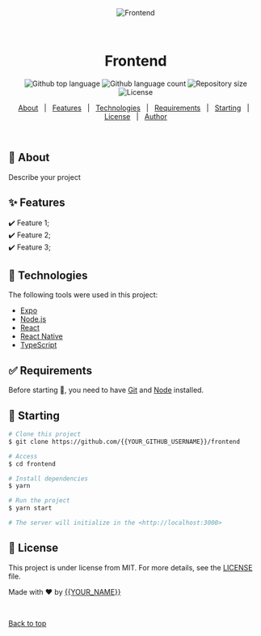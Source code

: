 <div align="center" id="top"> 
  <img src="./.github/app.gif" alt="Frontend" />

  &#xa0;

  <!-- <a href="https://frontend.netlify.app">Demo</a> -->
</div>

<h1 align="center">Frontend</h1>

<p align="center">
  <img alt="Github top language" src="https://img.shields.io/github/languages/top/{{YOUR_GITHUB_USERNAME}}/frontend?color=56BEB8">

  <img alt="Github language count" src="https://img.shields.io/github/languages/count/{{YOUR_GITHUB_USERNAME}}/frontend?color=56BEB8">

  <img alt="Repository size" src="https://img.shields.io/github/repo-size/{{YOUR_GITHUB_USERNAME}}/frontend?color=56BEB8">

  <img alt="License" src="https://img.shields.io/github/license/{{YOUR_GITHUB_USERNAME}}/frontend?color=56BEB8">

  <!-- <img alt="Github issues" src="https://img.shields.io/github/issues/{{YOUR_GITHUB_USERNAME}}/frontend?color=56BEB8" /> -->

  <!-- <img alt="Github forks" src="https://img.shields.io/github/forks/{{YOUR_GITHUB_USERNAME}}/frontend?color=56BEB8" /> -->

  <!-- <img alt="Github stars" src="https://img.shields.io/github/stars/{{YOUR_GITHUB_USERNAME}}/frontend?color=56BEB8" /> -->
</p>

<!-- Status -->

<!-- <h4 align="center"> 
	🚧  Frontend 🚀 Under construction...  🚧
</h4> 

<hr> -->

<p align="center">
  <a href="#dart-about">About</a> &#xa0; | &#xa0; 
  <a href="#sparkles-features">Features</a> &#xa0; | &#xa0;
  <a href="#rocket-technologies">Technologies</a> &#xa0; | &#xa0;
  <a href="#white_check_mark-requirements">Requirements</a> &#xa0; | &#xa0;
  <a href="#checkered_flag-starting">Starting</a> &#xa0; | &#xa0;
  <a href="#memo-license">License</a> &#xa0; | &#xa0;
  <a href="https://github.com/{{YOUR_GITHUB_USERNAME}}" target="_blank">Author</a>
</p>

<br>

## :dart: About ##

Describe your project

## :sparkles: Features ##

:heavy_check_mark: Feature 1;\
:heavy_check_mark: Feature 2;\
:heavy_check_mark: Feature 3;

## :rocket: Technologies ##

The following tools were used in this project:

- [Expo](https://expo.io/)
- [Node.js](https://nodejs.org/en/)
- [React](https://pt-br.reactjs.org/)
- [React Native](https://reactnative.dev/)
- [TypeScript](https://www.typescriptlang.org/)

## :white_check_mark: Requirements ##

Before starting :checkered_flag:, you need to have [Git](https://git-scm.com) and [Node](https://nodejs.org/en/) installed.

## :checkered_flag: Starting ##

```bash
# Clone this project
$ git clone https://github.com/{{YOUR_GITHUB_USERNAME}}/frontend

# Access
$ cd frontend

# Install dependencies
$ yarn

# Run the project
$ yarn start

# The server will initialize in the <http://localhost:3000>
```

## :memo: License ##

This project is under license from MIT. For more details, see the [LICENSE](LICENSE.md) file.


Made with :heart: by <a href="https://github.com/{{YOUR_GITHUB_USERNAME}}" target="_blank">{{YOUR_NAME}}</a>

&#xa0;

<a href="#top">Back to top</a>
